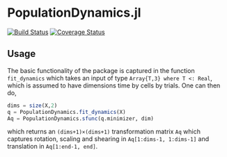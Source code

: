 # PopulationDynamics.jl
[![Build Status](https://travis-ci.org/grero/PopulationDynamics.jl.svg?branch=master)](https://travis-ci.org/grero/PopulationDynamics.jl)
[![Coverage Status](https://coveralls.io/repos/github/grero/PopulationDynamics.jl/badge.svg?branch=master)](https://coveralls.io/github/grero/PopulationDynamics.jl?branch=master)
## Usage
The basic functionality of the package is captured in the function `fit_dynamics` which takes an input of type `Array{T,3} where T <: Real`, which is assumed to have dimensions time by cells by trials. One can then do,

```julia
dims = size(X,2)
q = PopulationDynamics.fit_dynamics(X)
Aq = PopulationDynamics.sfunc(q.minimizer, dim)
```

which returns an `(dims+1)×(dims+1)` transformation matrix `Aq` which captures rotation, scaling and shearing in `Aq[1:dims-1, 1:dims-1]` and translation in `Aq[1:end-1, end]`.
